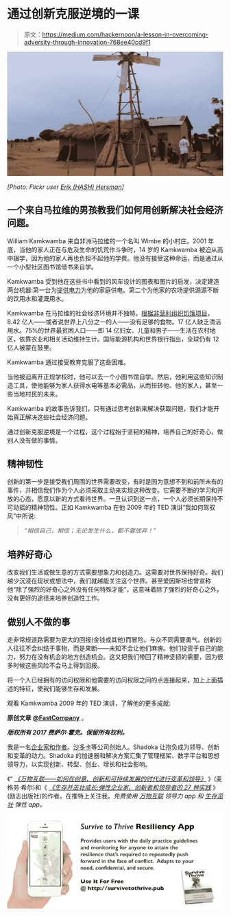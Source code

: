 # 通过创新克服逆境的一课

> 原文：<https://medium.com/hackernoon/a-lesson-in-overcoming-adversity-through-innovation-768ee40cd9f1>

![](img/a7ed3136131631370ee0f3550a0b8d3e.png)

*[Photo: Flickr user* [*Erik (HASH) Hersman*](https://www.flickr.com/photos/whiteafrican/622366987)*]*

## 一个来自马拉维的男孩教我们如何用创新解决社会经济问题。

William Kamkwamba 来自非洲马拉维的一个名叫 Wimbe 的小村庄。2001 年底，当他的家人正在与危及生命的饥荒作斗争时，14 岁的 Kamkwamba 被迫从高中辍学，因为他的家人再也负担不起他的学费。他没有接受这种命运，而是通过从一个小型社区图书馆借书来自学。

Kamkwamba 受到他在这些书中看到的风车设计的图表和图片的启发，决定建造两台机器:第一台为[提供电力](http://www.fastcompany.com/explore/electricity)为他的家庭供电。第二个为他家的农场提供源源不断的饮用水和灌溉用水。

Kamkwamba 在马拉维的社会经济环境并不独特。[根据非营利组织饥饿项目](http://www.thp.org/learn_more/issues/know_your_world_facts_about_hunger_and_poverty?gclid=COTu8vr3vcACFU4F7AodNEkAAg)，8.42 亿人——或者说世界上八分之一的人——没有足够的食物。17 亿人缺乏清洁用水。75%的世界最贫困人口——即 14 亿妇女、儿童和男子——生活在农村地区，依靠农业和相关活动维持生计。国际能源机构和世界银行指出，全球仍有 12 亿人被蒙在鼓里。

Kamkwamba 通过接受教育克服了这些困难。

当他被迫离开正规学校时，他可以去一个小图书馆自学。然后，他利用这些知识制造工具，使他能够为家人获得水电等基本必需品，从而扭转他、他的家人，甚至一些当地村民的未来。

Kamkwamba 的故事告诉我们，只有通过思考创新来解决获取问题，我们才能开始真正解决这些社会经济问题。

通过创新克服逆境是一个过程，这个过程始于坚韧的精神，培养自己的好奇心，做别人没有做的事情。

## 精神韧性

创新的第一步是接受我们周围的世界需要改变，有时是因为意想不到和前所未有的事件，并相信我们作为个人必须采取主动来实现这种改变。它需要不断的学习和开放的心态，愿意以新的方式看待世界。一旦认识到这一点，一个人必须长期保持不可动摇的精神韧性。正如 Kamkwamba 在他 2009 年的 TED 演讲“我如何驾驭风”中所说:

> *“相信自己，相信；无论发生什么，都不要放弃！”*

## 培养好奇心

改变我们生活或做生意的方式需要想象力和创造力。这需要对世界保持好奇。我们越少沉浸在现状或想法中，我们就越能关注这个世界。甚至爱因斯坦也曾宣称他“除了强烈的好奇心之外没有任何特殊才能”，这意味着除了强烈的好奇心之外，没有更好的途径来培养创造性工作。

## 做别人不做的事

走非常规道路需要为更大的回报(金钱或其他)而冒险。与众不同需要勇气。创新的人往往不会纠结于事物，而是果断——未知不会让他们麻痹。他们投资于自己的能力，努力在没有机会的地方创造机会。这又把我们带回了精神坚韧的需要，因为很多时候这些风险不会马上得到回报。

将一个人已经拥有的访问权限和他需要的访问权限之间的点连接起来，加上上面描述的特征，使我们能够生存和发展。

观看 Kamkwamba 2009 年的 TED 演讲，了解他的更多成就:

**原创文章** [**@FastCompany**](http://www.fastcompany.com/3035392/hit-the-ground-running/a-lesson-in-overcoming-adversity-through-innovation) 。

***版权所有 2017 费萨尔·霍克。保留所有权利。***

我是一名[企业家和作者](http://faisalhoque.com/speaking/)。[沙多卡](http://shadoka.com/)等公司创始人。Shadoka 让抱负成为领导、创新和变革的动力。Shadoka 的加速器和解决方案汇集了管理框架、数字平台和思想领导力，以实现创新、转型、创业、增长和社会影响。

《“ [*《万物互联——如何在创意、创新和可持续发展的时代进行变革和领导》*](http://www.amazon.com/Everything-Connects-Creativity-Innovation-Sustainability/dp/0071830758/ref=sr_1_1?ie=UTF8&qid=1376488798&sr=8-1&keywords=everything+connects%2Bfaisal+hoque) 》(麦格劳·希尔)和《 [*《生存并茁壮成长:弹性企业家、创新者和领导者的 27 种实践*](http://survivetothrive.pub/) 》(励志出版社)的作者。在推特上关注我。*免费使用* [*万物互联*](http://app.everythingconnectsthebook.com/login.php) *领导力 app 和* [*生存茁壮*](http://app.survivetothrive.pub/login.php) *弹性 app。*

![](img/9ae5bedb96fb67f99210fb2bfb36f96a.png)